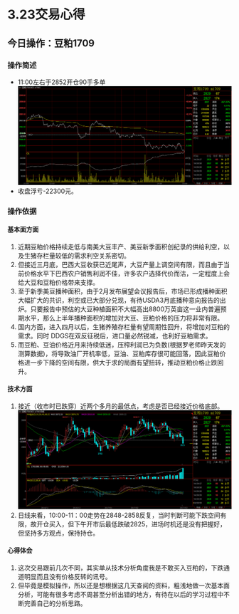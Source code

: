 # 3.23交易心得
## 今日操作：豆粕1709
### 操作简述
- 11:00左右于2852开仓90手多单
![](https://github.com/XifenYE/-/blob/master/home/2825%E5%BC%80%E4%BB%9390%E6%89%8B.png?raw=true)
- 收盘浮亏-22300元。

### 操作依据
#### 基本面方面
1. 近期豆粕价格持续走低与南美大豆丰产、美豆新季面积创纪录的供给利空，以及生猪存栏量较低的需求利空关系密切。
2. 但接近三月底，巴西大豆收获已近尾声，大豆产量上调空间有限，而且由于当前价格水平下巴西农户销售利润不佳，许多农户选择代价而沽，一定程度上会给大豆和豆粕价格带来支撑。
3. 至于新季美豆播种面积，由于2月发布展望会议报告后，市场已形成播种面积大幅扩大的共识，利空或已大部分兑现，有待USDA3月底播种意向报告的出炉。只要报告中预估的大豆种植面积不大幅高出8800万英亩这一业内普遍预期水平，那么上半年播种面积的增加对大豆、豆粕价格的压力将非常有限。
4. 国内方面，进入四月以后，生猪养殖存栏量有望周期性回升，将增加对豆粕的需求。同时 DDGS在双反征税后，进口量必然锐减，也利好豆粕需求。
5. 而豆粕、豆油价格近月来持续低迷，压榨利润已为负数(根据罗老师昨天发的测算数据)，将导致油厂开机率低，豆油、豆粕库存很可能回落，因此豆粕价格进一步下降的空间有限，供大于求的局面有望扭转，推动豆粕价格止跌回升。
#### 技术方面
1. 接近（收市时已跌穿）近两个多月的最低点，考虑是否已经接近价格底部。
![](https://github.com/XifenYE/-/blob/master/home/%E6%94%B6%E7%9B%98%E6%B5%AE%E4%BA%8F.png?raw=true)
2. 日线来看，10:00-11：00走势在2848-2858反复，当时判断可能下跌空间有限，故开仓买入，但下午开市后最低跌破2825，进场时机还是没有把握好，但坚持多方观点，保持持仓。
#### 心得体会
1. 这次交易跟前几次不同，其实单从技术分析角度我是不敢买入豆粕的，下跌通道明显而且没有价格反转的讯号。
2. 但毕竟是模拟操作，所以还是想根据这几天查阅的资料，粗浅地做一次基本面分析，可能有很多考虑不周甚至分析出错的地方，有待在以后的学习过程中不断完善自己的分析思路。
